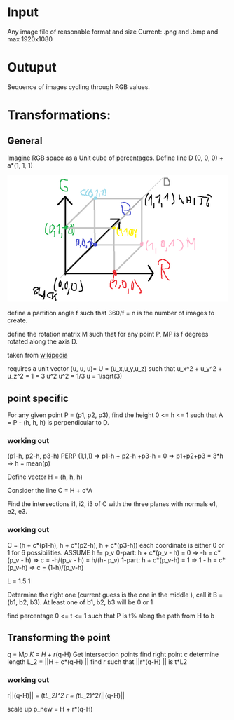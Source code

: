 # Input
Any image file of reasonable format and size
Current: .png and .bmp and max 1920x1080
# Outuput
Sequence of images cycling through RGB values.

# Transformations:

## General
Imagine RGB space as a Unit cube of percentages. Define line D 
(0, 0, 0) + a*(1, 1, 1)

![alt text](CUBE.png)

define a partition angle f such that 360/f = n is the number of images to create.

define the rotation matrix M such that for any point P, MP is f degrees rotated along the axis D.

taken from [wikipedia](https://en.wikipedia.org/wiki/Rotation_matrix#Rotation_matrix_from_axis_and_angle)

requires a unit vector (u, u, u)= U = (u_x,u_y,u_z) such that
u_x^2 + u_y^2 + u_z^2 = 1 = 3 u^2
u^2 = 1/3
u = 1/sqrt(3)


## point specific
For any given point P = (p1, p2, p3), find the height 0 <= h <= 1 such that A = P - (h, h, h) is perpendicular to D. 

### working out
(p1-h, p2-h, p3-h) PERP (1,1,1) 
=> p1-h + p2-h +p3-h = 0
=> p1+p2+p3 = 3*h
=> h = mean(p)


Define vector H = (h, h, h)

Consider the line C = H + c*A

Find the intersections i1, i2, i3 of C with the three planes with normals e1, e2, e3.
### working out
C = (h + c*(p1-h), h + c*(p2-h), h + c*(p3-h))
each coordinate is either 0 or 1 for 6 possibilities.
ASSUME h != p_v
0-part:
h + c*(p_v - h) = 0 
=> 
-h = c*(p_v - h) 
=> 
c = -h/(p_v - h) = h/(h- p_v)
1-part: 
h + c*(p_v-h) = 1
=>
1 - h = c*(p_v-h)
=>
c = (1-h)/(p_v-h)

L = 1.5
1

Determine the right one (current guess is the one in the middle ), call it B = (b1, b2, b3).
At least one of b1, b2, b3 will be 0 or 1 

find percentage 0 <= t <= 1 such that P is t% along the path from H to b


## Transforming the point
q = M*p
K = H + r*(q-H) 
Get intersection points
find right point c
determine length L_2 = ||H + c*(q-H) ||
find r such that ||r*(q-H) || is t*L2
### working out
r||(q-H)|| = (t*L_2)^2
r = (t*L_2)^2/||(q-H)||

scale up p_new = H + r*(q-H)

